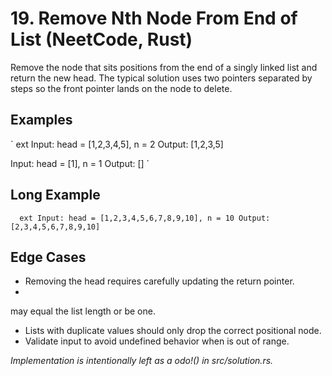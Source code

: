 # 19. Remove Nth Node From End of List (NeetCode, Rust)

Remove the node that sits 
 positions from the end of a singly linked list and return the new head. The typical solution uses two pointers separated by 
 steps so the front pointer lands on the node to delete.

## Examples
`	ext
Input: head = [1,2,3,4,5], n = 2
Output: [1,2,3,5]

Input: head = [1], n = 1
Output: []
`

## Long Example
`	ext
Input: head = [1,2,3,4,5,6,7,8,9,10], n = 10
Output: [2,3,4,5,6,7,8,9,10]
`

## Edge Cases
- Removing the head requires carefully updating the return pointer.
- 
 may equal the list length or be one.
- Lists with duplicate values should only drop the correct positional node.
- Validate input to avoid undefined behavior when 
 is out of range.

*Implementation is intentionally left as a 	odo!() in src/solution.rs.*

